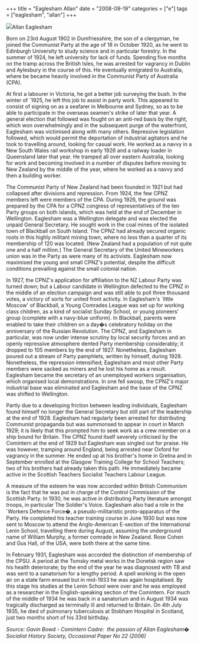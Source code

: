 +++
title = "Eaglesham Allan"
date = "2008-09-19"
categories = ["e"]
tags = ["eaglesham", "allan"]
+++

![](http://79.170.40.183/grahamstevenson.me.uk/images/stories/communist_biographies/eaglesham%20allan.jpg)Allan Eaglesham

Born on 23rd August 1902 in Dumfriesshire, the son of a clergyman, he joined the Communist Party at the age of 18 in October 1920, as he went to Edinburgh University to study science and in particular forestry. In the summer of 1924, he left university for lack of funds. Spending five months on the tramp across the British Isles, he was arrested for vagrancy in Dublin and Aylesbury in the course of this. He eventually emigrated to Australia, where be became heavily involved in the Communist Party of Australia (CPA).

At first a labourer in Victoria, he got a better job surveying the bush. In the winter of \`1925, he left this job to assist in party work. This appeared to consist of signing on as a seafarer in Melbourne and Sydney, so as to be able to participate in the overseas seamen's strike of later that year. A general election that followed was fought on an anti-red basis by the right, which won overwhelmingly and in the subsequent purge of the waterfront, Eaglesham was victimised along with many others. Repressive legislation followed, which would permit the deportation of industrial agitators and he took to travelling around, looking for casual work. He worked as a navvy in a New South Wales rail workshop in early 1926 and a railway loader in Queensland later that year. He tramped all over eastern Australia, looking for work and becoming involved in a number of disputes before moving to New Zealand by the middle of the year, where he worked as a navvy and then a building worker.

The Communist Party of New Zealand had been founded in 1921 but had collapsed after divisions and repression. From 1924, the few CPNZ members left were members of the CPA. During 1926, the ground was prepared by the CPA for a CPNZ congress of representatives of the ten Party groups on both islands, which was held at the end of December in Wellington. Eaglesham was a Wellington delegate and was elected the unpaid General Secretary. He sought work in the coal mines of the isolated town of Blackball on South Island. The CPNZ had already secured organic roots in this highly militant mining town, where no less than a quarter of its membership of 120 was located. (New Zealand had a population of not quite one and a half million.) The General Secretary of the United Mineworkers union was in the Party as were many of its activists. Eaglesham now maximised the young and small CPNZ's potential, despite the difficult conditions prevailing against the small colonial nation.

In 1927, the CPNZ's application for affiliation to the NZ Labour Party was turned down; but a Labour candidate in Wellington defected to the CPNZ in the middle of an election campaign and was still able to poll three thousand votes, a victory of sorts for united front activity. In Eaglesham's \`little Moscow' of Blackball, a Young Comrades League was set up for working class children, as a kind of socialist Sunday School, or young pioneers' group (complete with a navy-blue uniform). In Blackball, parents were enabled to take their children on a day�s celebratory holiday on the anniversary of the Russian Revolution. The CPNZ, and Eaglesham in particular, was now under intense scrutiny by local security forces and an openly repressive atmosphere dented Party membership considerably; it dropped to 105 members by the end of 1927. Nonetheless, Eaglesham poured out a stream of Party pamphlets, written by himself, during 1928. Nonetheless, the repression intensified; Eaglesham and most other Party members were sacked as miners and he lost his home as a result. Eaglesham became the secretary of an unemployed workers organisation, which organised local demonstrations. In one fell swoop, the CPNZ's major industrial base was eliminated and Eaglesham and the base of the CPNZ was shifted to Wellington.

Partly due to a developing friction between leading individuals, Eaglesham found himself no longer the General Secretary but still part of the leadership at the end of 1928. Eaglesham had regularly been arrested for distributing Communist propaganda but was summonsed to appear in court in March 1929; it is likely that this prompted him to seek work as a crew member on a ship bound for Britain. The CPNZ found itself severely criticised by the Comintern at the end of 1929 but Eaglesham was singled out for praise. He was however, tramping around England, being arrested near Oxford for vagrancy in the summer. He ended up at his brother's home in Gretna and in September enrolled at the Glasgow Training College for School Teachers; two of his brothers had already taken this path. He immediately became active in the Scottish Teachers Socialist Teachers Labour League.

A measure of the esteem he was now accorded within British Communism is the fact that he was put in charge of the Control Commission of the Scottish Party. In 1930, he was active in distributing Party literature amongst troops, in particular The Soldier's Voice. Eaglesham also had a role in the \`Workers Defence Force�, a pseudo-militaristic proto-apparatus of the Party. He completed his teacher training course in June 1930 but was now sent to Moscow to attend the Anglo-American E-section of the International Lenin School, travelling there during August, assuming the underground name of William Murphy, a former comrade in New Zealand. Rose Cohen and Gus Hall, of the USA, were both there at the same time.

In February 1931, Eaglesham was accorded the distinction of membership of the CPSU. A period at the Tomsky metal works in the Donetsk region saw his health deteriorate; by the end of the year he was diagnosed with TB and was sent to a sanatorium for a lengthy period. A spell working in the open air on a state farm ensued but in mid-1933 he was again hospitalised. By this stage his studies at the Lenin School were over and he was employed as a researcher in the English-speaking section of the Comintern. For much of the middle of 1934 he was back in a sanatorium and in August 1934 was tragically discharged as terminally ill and returned to Britain. On 4th July 1935, he died of pulmonary tuberculosis at Stobham Hospital in Scotland, just two months short of his 33rd birthday.

_Source: Gavin Bowd - Comintern Cadre:  the passion of Allan Eaglesham� Socialist History Society, Occasional Paper No 22 (2006)_
